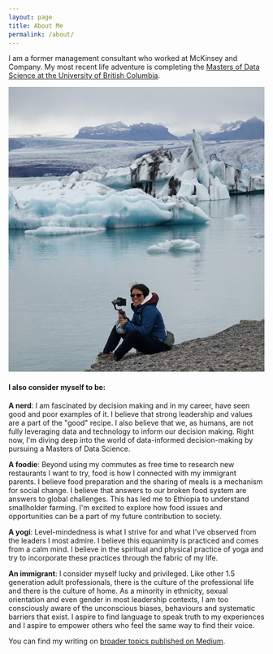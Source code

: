 ```yaml
---
layout: page
title: About Me
permalink: /about/
---
```


I am a former management consultant who worked at McKinsey and Company. My most recent life adventure is completing the [Masters of Data Science at the University of British Columbia](https://masterdatascience.ubc.ca). 

![photo](/assets/photo.jpg)

#### I also consider myself to be:

**A nerd**: I am fascinated by decision making and in my career, have seen good and poor examples of it. I believe that strong leadership and values are a part of the "good" recipe. I also believe that we, as humans, are not fully leveraging data and technology to inform our decision making. Right now, I'm diving deep into the world of data-informed decision-making by pursuing a Masters of Data Science.

**A foodie**: Beyond using my commutes as free time to research new restaurants I want to try, food is how I connected with my immigrant parents. I believe food preparation and the sharing of meals is a mechanism for social change. I believe that answers to our broken food system are answers to global challenges. This has led me to Ethiopia to understand smallholder farming. I'm excited to explore how food issues and opportunities can be a part of my future contribution to society.

**A yogi**: Level-mindedness is what I strive for and what I've observed from the leaders I most admire. I believe this equanimity is practiced and comes from a calm mind. I believe in the spiritual and physical practice of yoga and try to incorporate these practices through the fabric of my life.

**An immigrant**: I consider myself lucky and privileged. Like other 1.5 generation adult professionals, there is the culture of the professional life and there is the culture of home. As a minority in ethnicity, sexual orientation and even gender in most leadership contexts, I am too consciously aware of the unconscious biases, behaviours and systematic barriers that exist. I aspire to find language to speak truth to my experiences and I aspire to empower others who feel the same way to find their voice. 

You can find my writing on [broader topics published on Medium](https://medium.com/@monique_wong).
